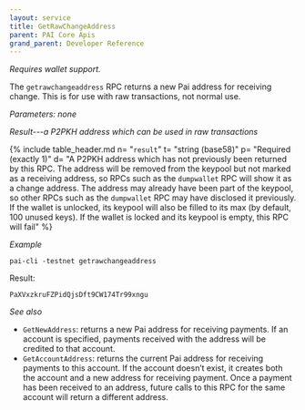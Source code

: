 ```yaml
---
layout: service
title: GetRawChangeAddress
parent: PAI Core Apis
grand_parent: Developer Reference
---
```



*Requires wallet support.*

The `getrawchangeaddress` RPC returns a new Pai address for receiving change. This is for use with raw transactions, not normal use.

*Parameters: none*

*Result---a P2PKH address which can be used in raw transactions*

{% include table_header.md
  n= "`result`"
  t= "string (base58)"
  p= "Required<br>(exactly 1)"
  d= "A P2PKH address which has not previously been returned by this RPC.  The address will be removed from the keypool but not marked as a receiving address, so RPCs such as the `dumpwallet` RPC will show it as a change address.  The address may already have been part of the keypool, so other RPCs such as the `dumpwallet` RPC may have disclosed it previously.  If the wallet is unlocked, its keypool will also be filled to its max (by default, 100 unused keys).  If the wallet is locked and its keypool is empty, this RPC will fail"
%}

*Example*

```
pai-cli -testnet getrawchangeaddress
```

Result:

```
PaXVxzkruFZPidQjsDft9CW174Tr99xngu
```

*See also*

* `GetNewAddress`: returns a new Pai address for receiving payments. If an account is specified, payments received with the address will be credited to that account.
* `GetAccountAddress`:  returns the current Pai address for receiving payments to this account. If the account doesn’t exist, it creates both the account and a new address for receiving payment. Once a payment has been received to an address, future calls to this RPC for the same account will return a different address.
